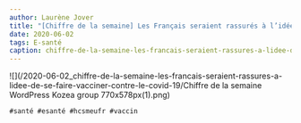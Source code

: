 ```yaml
---
author: Laurène Jover
title: "[Chiffre de la semaine] Les Français seraient rassurés à l’idée de se faire vacciner contre le covid-19"
date: 2020-06-02
tags: E-santé
caption: chiffre-de-la-semaine-les-francais-seraient-rassures-a-lidee-de-se-faire-vacciner-contre-le-covid-19.webp
---
```


![](/2020-06-02_chiffre-de-la-semaine-les-francais-seraient-rassures-a-lidee-de-se-faire-vacciner-contre-le-covid-19/Chiffre de la semaine WordPress Kozea group 770x578px(1).png)

    #santé #esanté #hcsmeufr #vaccin
